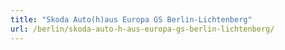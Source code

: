 ```yaml
---
title: "Skoda Auto(h)aus Europa GS Berlin-Lichtenberg"
url: /berlin/skoda-auto-h-aus-europa-gs-berlin-lichtenberg/
---
```

